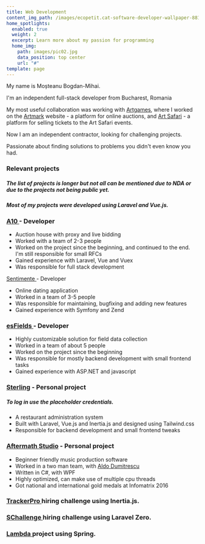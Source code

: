 ```yaml
---
title: Web Development
content_img_path: /images/ecopetit.cat-software-developer-wallpaper-881812.png
home_spotlights:
  enabled: true
  weight: 2
  excerpt: Learn more about my passion for programming
  home_img:
    path: images/pic02.jpg
    data_position: top center
    url: "#"
template: page
---
```

My name is Moșteanu Bogdan-Mihai.

I'm an independent full-stack developer from Bucharest, Romania

My most useful collaboration was working with [Artgames](http://artgames.ro/), where I worked on the [Artmark](https://artmark.ro) website - a platform for online auctions, and [Art Safari](https://tickets.artsafari.ro/e) - a platform for selling tickets to the Art Safari events.

Now I am an independent contractor, looking for challenging projects.

Passionate about finding solutions to problems you didn't even know you had.

### **Relevant projects**

<!--StartFragment-->

##### *The list of projects is longer but not all can be mentioned due to NDA or due to the projects not being public yet.*

##### *Most of my projects were developed using Laravel and Vue.js.*

<!--EndFragment-->

### **[A10 ](https://artmark.ro)-** Developer

* Auction house with proxy and live bidding
* Worked with a team of 2-3 people
* Worked on the project since the beginning, and continued to the end. I'm still responsible for small RFCs
* Gained experience with Laravel, Vue and Vuex
* Was responsible for full stack development

[Sentimente ](https://www.sentimente.ro/)- Developer

* Online dating application
* Worked in a team of 3-5 people
* Was responsible for maintaining, bugfixing and adding new features
* Gained experience with Symfony and Zend

###  [esFields ](https://www.exesoftware.ro/ro/produse/esfields/)- Developer

* Highly customizable solution for field data collection
* Worked in a team of about 5 people
* Worked on the project since the beginning
* Was responsible for mostly backend development with small frontend tasks
* Gained experience with ASP.NET and javascript

### [Sterling](https://red-shift.live/) - Personal project

##### *To log in use the placeholder credentials.*

* A restaurant administration system
* Built with Laravel, Vue.js and Inertia.js and designed using Tailwind.css
* Responsible for backend development and small frontend tweaks

### [Aftermath Studio](https://github.com/xndbogdan/AftermathStudio) - Personal project

* Beginner friendly music production software
* Worked in a two man team, with [Aldo Dumitrescu](https://findaldo.dev/)
* Written in C#, with WPF
* Highly optimized, can make use of multiple cpu threads
* Got national and international gold medals at Infomatrix 2016

### [TrackerPro ](https://github.com/xndbogdan/TrackerPro)hiring challenge using Inertia.js.

### [SChallenge ](https://github.com/xndbogdan/SChallenge)hiring challenge using Laravel Zero.

### [Lambda ](https://github.com/xndbogdan/lambda-git)project using Spring.
